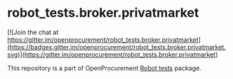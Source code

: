 # robot_tests.broker.privatmarket

[![Join the chat at https://gitter.im/openprocurement/robot_tests.broker.privatmarket](https://badges.gitter.im/openprocurement/robot_tests.broker.privatmarket.svg)](https://gitter.im/openprocurement/robot_tests.broker.privatmarket)

This repository is a part of OpenProcurement [Robot tests] package.

[Robot tests]: https://github.com/openprocurement/robot_tests
